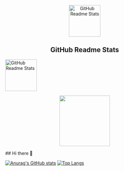 <p align="center">
 <img width="100px" src="https://res.cloudinary.com/anuraghazra/image/upload/v1594908242/logo_ccswme.svg" align="center" alt="GitHub Readme Stats" />
 <h2 align="center">GitHub Readme Stats</h2>
</p>
<img width="100px" src="https://octodex.github.com/nuxtocat/" align="center" alt="GitHub Readme Stats" />

<p align="center">
<a href="https://octodex.github.com/umbrellatocat/"><img src="[https://octodex.github.com/nuxtocat/](https://github.com/guanhaijie/guanhaijie/blob/main/picture/NUX_Octodex.gif)" height="160px" width="160px"></a>
</p>
## Hi there 👋


[![Anurag's GitHub stats](https://github-readme-stats.vercel.app/api?username=guanhaijie&show_icons=true&theme=tokyonight)](https://github.com/anuraghazra/github-readme-stats)
[![Top Langs](https://github-readme-stats.vercel.app/api/top-langs/?username=guanhaijie&layout=compact&hide_progress=true)](https://github.com/anuraghazra/github-readme-stats)


<!--
**guanhaijie/guanhaijie** is a ✨ _special_ ✨ repository because its `README.md` (this file) appears on your GitHub profile.

Here are some ideas to get you started:

- 🔭 I’m currently working on ...
- 🌱 I’m currently learning ...
- 👯 I’m looking to collaborate on ...
- 🤔 I’m looking for help with ...
- 💬 Ask me about ...
- 📫 How to reach me: ...
- 😄 Pronouns: ...
- ⚡ Fun fact: ...
-->
